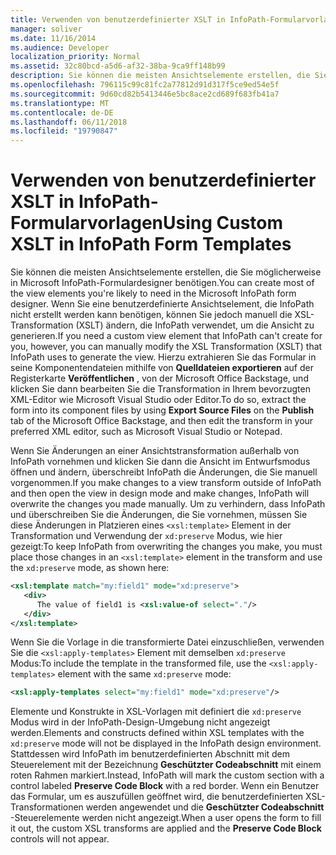 ```yaml
---
title: Verwenden von benutzerdefinierter XSLT in InfoPath-Formularvorlagen
manager: soliver
ms.date: 11/16/2014
ms.audience: Developer
localization_priority: Normal
ms.assetid: 32c80bcd-a5d6-af32-38ba-9ca9ff148b99
description: Sie können die meisten Ansichtselemente erstellen, die Sie möglicherweise in Microsoft InfoPath-Formulardesigner benötigen. Wenn Sie eine benutzerdefinierte Ansichtselement, die InfoPath nicht erstellt werden kann benötigen, können Sie jedoch manuell die XSL-Transformation (XSLT) ändern, die InfoPath verwendet, um die Ansicht zu generieren. Hierzu extrahieren Sie das Formular in seine Komponentendateien mithilfe von Quelldateien auf der Registerkarte veröffentlichen, von der Microsoft Office Backstage exportieren, und klicken Sie dann bearbeiten Sie die Transformation in Ihrem bevorzugten XML-Editor wie Microsoft Visual Studio oder Editor.
ms.openlocfilehash: 796115c99c81fc2a77812d91d317f5ce9ed54e5f
ms.sourcegitcommit: 9d60cd82b5413446e5bc8ace2cd689f683fb41a7
ms.translationtype: MT
ms.contentlocale: de-DE
ms.lasthandoff: 06/11/2018
ms.locfileid: "19790847"
---
```

# <a name="using-custom-xslt-in-infopath-form-templates"></a><span data-ttu-id="d7fda-105">Verwenden von benutzerdefinierter XSLT in InfoPath-Formularvorlagen</span><span class="sxs-lookup"><span data-stu-id="d7fda-105">Using Custom XSLT in InfoPath Form Templates</span></span>

<span data-ttu-id="d7fda-106">Sie können die meisten Ansichtselemente erstellen, die Sie möglicherweise in Microsoft InfoPath-Formulardesigner benötigen.</span><span class="sxs-lookup"><span data-stu-id="d7fda-106">You can create most of the view elements you're likely to need in the Microsoft InfoPath form designer.</span></span> <span data-ttu-id="d7fda-107">Wenn Sie eine benutzerdefinierte Ansichtselement, die InfoPath nicht erstellt werden kann benötigen, können Sie jedoch manuell die XSL-Transformation (XSLT) ändern, die InfoPath verwendet, um die Ansicht zu generieren.</span><span class="sxs-lookup"><span data-stu-id="d7fda-107">If you need a custom view element that InfoPath can't create for you, however, you can manually modify the XSL Transformation (XSLT) that InfoPath uses to generate the view.</span></span> <span data-ttu-id="d7fda-108">Hierzu extrahieren Sie das Formular in seine Komponentendateien mithilfe von **Quelldateien exportieren** auf der Registerkarte **Veröffentlichen** , von der Microsoft Office Backstage, und klicken Sie dann bearbeiten Sie die Transformation in Ihrem bevorzugten XML-Editor wie Microsoft Visual Studio oder Editor.</span><span class="sxs-lookup"><span data-stu-id="d7fda-108">To do so, extract the form into its component files by using **Export Source Files** on the **Publish** tab of the Microsoft Office Backstage, and then edit the transform in your preferred XML editor, such as Microsoft Visual Studio or Notepad.</span></span> 
  
<span data-ttu-id="d7fda-109">Wenn Sie Änderungen an einer Ansichtstransformation außerhalb von InfoPath vornehmen und klicken Sie dann die Ansicht im Entwurfsmodus öffnen und ändern, überschreibt InfoPath die Änderungen, die Sie manuell vorgenommen.</span><span class="sxs-lookup"><span data-stu-id="d7fda-109">If you make changes to a view transform outside of InfoPath and then open the view in design mode and make changes, InfoPath will overwrite the changes you made manually.</span></span> <span data-ttu-id="d7fda-110">Um zu verhindern, dass InfoPath und überschreiben Sie die Änderungen, die Sie vornehmen, müssen Sie diese Änderungen in Platzieren eines `<xsl:template>` Element in der Transformation und Verwendung der `xd:preserve` Modus, wie hier gezeigt:</span><span class="sxs-lookup"><span data-stu-id="d7fda-110">To keep InfoPath from overwriting the changes you make, you must place those changes in an  `<xsl:template>` element in the transform and use the  `xd:preserve` mode, as shown here:</span></span> 
  
```XML
<xsl:template match="my:field1" mode="xd:preserve"> 
   <div> 
      The value of field1 is <xsl:value-of select="."/> 
   </div> 
</xsl:template>
```

<span data-ttu-id="d7fda-111">Wenn Sie die Vorlage in die transformierte Datei einzuschließen, verwenden Sie die `<xsl:apply-templates>` Element mit demselben `xd:preserve` Modus:</span><span class="sxs-lookup"><span data-stu-id="d7fda-111">To include the template in the transformed file, use the  `<xsl:apply-templates>` element with the same  `xd:preserve` mode:</span></span> 
  
```XML
<xsl:apply-templates select="my:field1" mode="xd:preserve"/>
```

<span data-ttu-id="d7fda-112">Elemente und Konstrukte in XSL-Vorlagen mit definiert die `xd:preserve` Modus wird in der InfoPath-Design-Umgebung nicht angezeigt werden.</span><span class="sxs-lookup"><span data-stu-id="d7fda-112">Elements and constructs defined within XSL templates with the  `xd:preserve` mode will not be displayed in the InfoPath design environment.</span></span> <span data-ttu-id="d7fda-113">Stattdessen wird InfoPath im benutzerdefinierten Abschnitt mit dem Steuerelement mit der Bezeichnung **Geschützter Codeabschnitt** mit einem roten Rahmen markiert.</span><span class="sxs-lookup"><span data-stu-id="d7fda-113">Instead, InfoPath will mark the custom section with a control labeled **Preserve Code Block** with a red border.</span></span> <span data-ttu-id="d7fda-114">Wenn ein Benutzer das Formular, um es auszufüllen geöffnet wird, die benutzerdefinierten XSL-Transformationen werden angewendet und die **Geschützter Codeabschnitt** -Steuerelemente werden nicht angezeigt.</span><span class="sxs-lookup"><span data-stu-id="d7fda-114">When a user opens the form to fill it out, the custom XSL transforms are applied and the **Preserve Code Block** controls will not appear.</span></span> 
  

